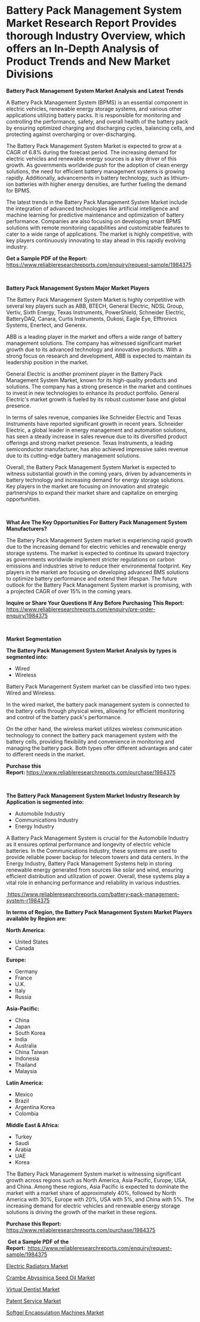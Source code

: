 <p><h1>Battery Pack Management System Market Research Report Provides thorough Industry Overview, which offers an In-Depth Analysis of Product Trends and New Market Divisions</h1></p><p><strong>Battery Pack Management System Market Analysis and Latest Trends</strong></p>
<p><p>A Battery Pack Management System (BPMS) is an essential component in electric vehicles, renewable energy storage systems, and various other applications utilizing battery packs. It is responsible for monitoring and controlling the performance, safety, and overall health of the battery pack by ensuring optimized charging and discharging cycles, balancing cells, and protecting against overcharging or over-discharging.</p><p>The Battery Pack Management System Market is expected to grow at a CAGR of 6.8% during the forecast period. The increasing demand for electric vehicles and renewable energy sources is a key driver of this growth. As governments worldwide push for the adoption of clean energy solutions, the need for efficient battery management systems is growing rapidly. Additionally, advancements in battery technology, such as lithium-ion batteries with higher energy densities, are further fueling the demand for BPMS.</p><p>The latest trends in the Battery Pack Management System Market include the integration of advanced technologies like artificial intelligence and machine learning for predictive maintenance and optimization of battery performance. Companies are also focusing on developing smart BPMS solutions with remote monitoring capabilities and customizable features to cater to a wide range of applications. The market is highly competitive, with key players continuously innovating to stay ahead in this rapidly evolving industry.</p></p>
<p><strong>Get a Sample PDF of the Report:&nbsp;</strong> <a href="https://www.reliableresearchreports.com/enquiry/request-sample/1984375">https://www.reliableresearchreports.com/enquiry/request-sample/1984375</a></p>
<p>&nbsp;</p>
<p><strong>Battery Pack Management System Major Market Players</strong></p>
<p><p>The Battery Pack Management System Market is highly competitive with several key players such as ABB, BTECH, General Electric, NDSL Group, Vertiv, Sixth Energy, Texas Instruments, PowerShield, Schneider Electric, BatteryDAQ, Canara, Curtis Instruments, Dukosi, Eagle Eye, Efftronics Systems, Enertect, and Generex.</p><p>ABB is a leading player in the market and offers a wide range of battery management solutions. The company has witnessed significant market growth due to its advanced technology and innovative products. With a strong focus on research and development, ABB is expected to maintain its leadership position in the market.</p><p>General Electric is another prominent player in the Battery Pack Management System Market, known for its high-quality products and solutions. The company has a strong presence in the market and continues to invest in new technologies to enhance its product portfolio. General Electric's market growth is fueled by its robust customer base and global presence.</p><p>In terms of sales revenue, companies like Schneider Electric and Texas Instruments have reported significant growth in recent years. Schneider Electric, a global leader in energy management and automation solutions, has seen a steady increase in sales revenue due to its diversified product offerings and strong market presence. Texas Instruments, a leading semiconductor manufacturer, has also achieved impressive sales revenue due to its cutting-edge battery management solutions.</p><p>Overall, the Battery Pack Management System Market is expected to witness substantial growth in the coming years, driven by advancements in battery technology and increasing demand for energy storage solutions. Key players in the market are focusing on innovation and strategic partnerships to expand their market share and capitalize on emerging opportunities.</p></p>
<p>&nbsp;</p>
<p><strong>What Are The Key Opportunities For Battery Pack Management System Manufacturers?</strong></p>
<p><p>The Battery Pack Management System market is experiencing rapid growth due to the increasing demand for electric vehicles and renewable energy storage systems. The market is expected to continue its upward trajectory as governments worldwide implement stricter regulations on carbon emissions and industries strive to reduce their environmental footprint. Key players in the market are focusing on developing advanced BMS solutions to optimize battery performance and extend their lifespan. The future outlook for the Battery Pack Management System market is promising, with a projected CAGR of over 15% in the coming years.</p></p>
<p><strong>Inquire or Share Your Questions If Any Before Purchasing This Report:</strong> <a href="https://www.reliableresearchreports.com/enquiry/pre-order-enquiry/1984375">https://www.reliableresearchreports.com/enquiry/pre-order-enquiry/1984375</a></p>
<p>&nbsp;</p>
<p><strong>Market Segmentation</strong></p>
<p><strong>The Battery Pack Management System Market Analysis by types is segmented into:</strong></p>
<p><ul><li>Wired</li><li>Wireless</li></ul></p>
<p><p>Battery Pack Management System market can be classified into two types: Wired and Wireless. </p><p>In the wired market, the battery pack management system is connected to the battery cells through physical wires, allowing for efficient monitoring and control of the battery pack's performance. </p><p>On the other hand, the wireless market utilizes wireless communication technology to connect the battery pack management system with the battery cells, providing flexibility and convenience in monitoring and managing the battery pack. Both types offer different advantages and cater to different needs in the market.</p></p>
<p><strong>Purchase this Report:&nbsp;</strong><a href="https://www.reliableresearchreports.com/purchase/1984375">https://www.reliableresearchreports.com/purchase/1984375</a></p>
<p>&nbsp;</p>
<p><strong>The Battery Pack Management System Market Industry Research by Application is segmented into:</strong></p>
<p><ul><li>Automobile Industry</li><li>Communications Industry</li><li>Energy Industry</li></ul></p>
<p><p>A Battery Pack Management System is crucial for the Automobile Industry as it ensures optimal performance and longevity of electric vehicle batteries. In the Communications Industry, these systems are used to provide reliable power backup for telecom towers and data centers. In the Energy Industry, Battery Pack Management Systems help in storing renewable energy generated from sources like solar and wind, ensuring efficient distribution and utilization of power. Overall, these systems play a vital role in enhancing performance and reliability in various industries.</p></p>
<p><a href="https://www.reliableresearchreports.com/battery-pack-management-system-r1984375">&nbsp;https://www.reliableresearchreports.com/battery-pack-management-system-r1984375</a></p>
<p><strong>In terms of Region, the Battery Pack Management System Market Players available by Region are:</strong></p>
<p>
    <p> <strong> North America: </strong>
        <ul>
            <li>United States</li>
            <li>Canada</li>
        </ul>
        </p> 
    <p> <strong> Europe: </strong>
        <ul>
            <li>Germany</li>
            <li>France</li>
            <li>U.K.</li>
            <li>Italy</li>
            <li>Russia</li>
        </ul>
        </p> 
    <p> <strong> Asia-Pacific: </strong>
        <ul>
            <li>China</li>
            <li>Japan</li>
            <li>South Korea</li>
            <li>India</li>
            <li>Australia</li>
            <li>China Taiwan</li>
            <li>Indonesia</li>
            <li>Thailand</li>
            <li>Malaysia</li>
        </ul>
        </p> 
    <p> <strong> Latin America: </strong>
        <ul>
            <li>Mexico</li>
            <li>Brazil</li>
            <li>Argentina Korea</li>
            <li>Colombia</li>
        </ul>
        </p> 
    <p> <strong> Middle East & Africa: </strong>
        <ul>
            <li>Turkey</li>
            <li>Saudi</li>
            <li>Arabia</li>
            <li>UAE</li>
            <li>Korea</li>
        </ul>
    </p>
    </p>
<p><p>The Battery Pack Management System market is witnessing significant growth across regions such as North America, Asia Pacific, Europe, USA, and China. Among these regions, Asia Pacific is expected to dominate the market with a market share of approximately 40%, followed by North America with 30%, Europe with 20%, USA with 5%, and China with 5%. The increasing demand for electric vehicles and renewable energy storage solutions is driving the growth of the market in these regions.</p></p>
<p><strong>Purchase this Report: </strong><a href="https://www.reliableresearchreports.com/purchase/1984375">https://www.reliableresearchreports.com/purchase/1984375</a></p>
<p>&nbsp;<strong>Get a Sample PDF of the Report:&nbsp;&nbsp;</strong><a href="https://www.reliableresearchreports.com/enquiry/request-sample/1984375">https://www.reliableresearchreports.com/enquiry/request-sample/1984375</a></p>
<p><strong></strong></p>
<p><p><a href="https://issuu.com/reportprime-2/docs/electric-radiators-market-size-2030.pptx">Electric Radiators Market</a></p><p><a href="https://www.linkedin.com/pulse/global-crambe-abyssinica-seed-oil-market-share-growth-2syec">Crambe Abyssinica Seed Oil Market</a></p><p><a href="https://github.com/ranaacryptoaddmin/Market-Research-Report-List-1/blob/main/virtual-dentist-market.md">Virtual Dentist Market</a></p><p><a href="https://github.com/jadenRaynor/Market-Research-Report-List-1/blob/main/patent-service-market.md">Patent Service Market</a></p><p><a href="https://issuu.com/reportprime-2/docs/softgel-encapsulation-machines-market-size-2030.pp">Softgel Encapsulation Machines Market</a></p></p>